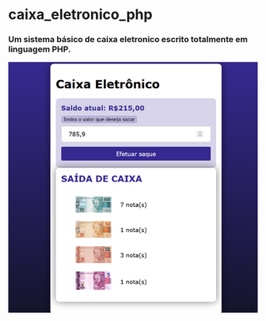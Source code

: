 # caixa_eletronico_php 

<h3>
Um sistema básico de caixa eletronico escrito totalmente em linguagem PHP.
</h3>

<img src='caixa_php.png' width=800>
